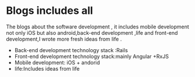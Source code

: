 # Blogs includes all


The blogs about the software development , it includes mobile development not only iOS but also android,back-end development ,life and front-end development,I wrote more fresh ideas from life .
* Back-end development technology stack :Rails
* Front-end development technology stack:mainly Angular +RxJS
* Mobile development: iOS + andorid
* life:Includes ideas from life 


